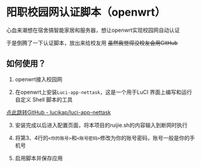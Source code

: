 # 阳职校园网认证脚本（openwrt）

心血来潮想在宿舍搞智能家居和服务器，想让openwrt实现校园网自动认证

于是倒腾了一下认证脚本，放出来给校友用 ~~虽然我觉得没校友会用GitHub~~

## 如何使用？

1. openwrt接入校园网

2. 在openwrt上安装`Luci-app-nettask`，这是一个用于LuCI 界面上编写和运行自定义 Shell 脚本的工具

[点此跳转GitHub - lucikap/luci-app-nettask](https://github.com/lucikap/luci-app-nettask)

3. 安装完成以后进入配置页面，将本项目的ruijie.sh的内容输入到断网时执行

4. 将第3、4行的`<你的账号>`和`<账号密码>`修改为你的账号密码，账号一般是你的手机号

5. 启用脚本并保存应用

